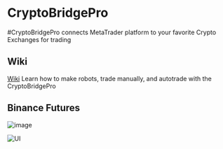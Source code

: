 # CryptoBridgePro
#CryptoBridgePro connects MetaTrader platform to your favorite Crypto Exchanges for trading

## Wiki 
[Wiki](https://github.com/fx4btc/MT5-Crypto-Bridge-Bitmex-Bybit-Binance/wiki)
Learn how to make robots, trade manually, and autotrade with the CryptoBridgePro 

## Binance Futures 
![image](https://i.gyazo.com/69c81384750e3e68864765df718fa86b.png)

![UI](https://charts.mql5.com/24/409/btcusdt-binance-m1-genesis-markets-ltd.png)
